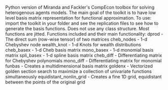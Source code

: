 Python version of Miranda and Fackler's CompEcon toolbox for solving heterogenous agents models.
The main goal of the toolkit is to have low level basis matrix representation for functional approximation.
To use: import the toolkit in your folder and see the replication files to see how to generate the basis functions. 
Does not use any class structure.
Most functions are jitted. 
Functions included and their main functionality:
dprod - The direct sum (row-wise tensor) of two matrices
cheb_nodes - 1-d Chebyshev node
wealth_knot - 1-d Knots for wealth distributions
cheb_basex - 1-d  Cheb basis matrix
mono_basex - 1-d monomial basis matrix
spli_basex - 1-d spline basis matrix
cheb_diff - Differentiating matrix for Chebyshev polynomials
mono_diff - Differentiating matrix for monomial
funbas - Creates a multidimensional basis matrix
goldenx - Vectorized golden section search to maximize a collection of univariate functions simultaneously
equidistant_nonlin_grid - Creates a fine 1D grid, equidistant between the points of the original grid 
